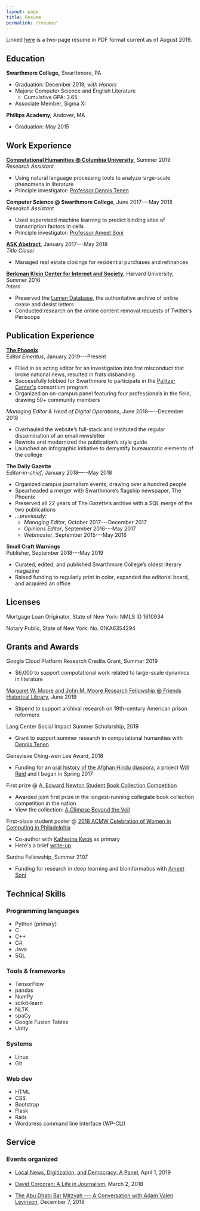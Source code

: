 ```yaml
---
layout: page
title: Resume
permalink: /resume/
---
```

Linked [here](/assets/kakkar_resume.pdf) is a two-page resume in PDF format current as of August 2019.

## Education

**Swarthmore College,** Swarthmore, PA

+ Graduation: December 2019, *with Honors*
+ Majors: Computer Science and English Literature
  + Cumulative GPA: 3.65
+ Associate Member, Sigma Xi

**Phillips Academy,** Andover, MA

+ Graduation: May 2015

## Work Experience

**[Computational Humanities @ Columbia University](https://xpmethod.plaintext.in/)**, Summer 2019  
*Research Assistant*

+ Using natural language processing tools to analyze large-scale phenomena in literature
+ Principle investigator: [Professor Dennis Tenen](https://denten.plaintext.in)

**Computer Science @ Swarthmore College**, June 2017---May 2018  
*Research Assistant*

+ Used supervised machine learning to predict binding sites of transcription factors in cells
+ Principle investigator: [Professor Ameet Soni](https://www.cs.swarthmore.edu/~soni/)

**[ASK Abstract](http://searchmytitle.com/)**, January 2017---May 2018  
*Title Closer*

+ Managed real estate closings for residential purchases and refinances

**[Berkman Klein Center for Internet and Society](https://cyber.harvard.edu)**, Harvard University, Summer 2016  
*Intern*

+ Preserved the [Lumen Database](https://lumendatabase.org), the authoritative archive of online cease and desist letters
+ Conducted research on the online content removal requests of Twitter’s Periscope

## Publication Experience

**[The Phoenix](https://swarthmorephoenix.com)**  
*Editor Emeritus*, January 2019---Present

+ Filled in as acting editor for an investigation into frat misconduct that broke national news, resulted in frats disbanding
+ Successfully lobbied for Swarthmore to participate in the [Pulitzer Center's](https://pulitzercenter.org/) consortium program
+ Organized an on-campus panel featuring four professionals in the field, drawing 50+ community members

*Managing Editor & Head of Digital Operations*, June 2018—--December 2018

+ Overhauled the website’s full-stack and instituted the regular dissemination of an email newsletter
+ Rewrote and modernized the publication’s style guide
+ Launched an infographic initiative to demystify bureaucratic elements of the college  

**The Daily Gazette**  
*Editor-in-chief*, January 2018—--May 2018

+ Organized campus journalism events, drawing over a hundred people
+ Spearheaded a merger with Swarthmore’s flagship newspaper, The Phoenix
+ Preserved all 22 years of The Gazette’s archive with a SQL merge of the two publications
+ *...previously:*  
  + *Managing Editor*, October 2017---December 2017  
  + *Opinions Editor*, September 2016---May 2017  
  + *Webmaster*, September 2015---May 2016  

**Small Craft Warnings**  
Publisher, September 2018---May 2019

+ Curated, edited, and published Swarthmore College’s oldest literary magazine
+ Raised funding to regularly print in color, expanded the editorial board, and acquired an office

## Licenses

Mortgage Loan Originator, State of New York: NMLS ID 1610934

Notary Public, State of New York: No. 01KA6354294

## Grants and Awards

Google Cloud Platform Research Credits Grant, Summer 2019

+ $6,000 to support computational work related to large-scale dynamics in literature

[Margaret W. Moore and John M. Moore Research Fellowship @ Friends Historical Library](https://www.swarthmore.edu/library/peace/peacewebsite/scpcWebsite/Documents/MooreFellowship.htm), June 2019

+ Stipend to support archival research on 19th-century American prison reformers

Lang Center Social Impact Summer Scholarship, 2019

+ Grant to support summer research in computational humanities with [Dennis Tenen](https://denten.plaintext.in) 

Genevieve Ching-wen Lee Award, 2018

+ Funding for an [oral history of the Afghan Hindu diaspora](/oral_history.html), a project [Will Reid](https://willreidradio.com) and I began in Spring 2017

First prize @ [A. Edward Newton Student Book Collection Competition](http://bookaward.swarthmore.edu/)

+ Awarded joint first prize in the longest-running collegiate book collection competition in the nation
+ View the collection: [A Glimpse Beyond the Veil](/assets/kakkar_newton.pdf)

First-place student poster @ [2018 ACMW Celebration of Women in Computing in Philadelphia](https://nvite.com/PHICWIC2018/npvpyg)

+ Co-author with [Katherine Kwok](https://www.linkedin.com/in/katherine-kwok-bb4213a9/) as primary
+ Here's a brief [write-up](https://www.swarthmore.edu/computer-science/2018-acmw-celebration-women-computing)

Surdna Fellowship, Summer 2107

+ Funding for research in deep learning and bioinformatics with [Ameet Soni](https://www.cs.swarthmore.edu/~soni/)

## Technical Skills

### Programming languages

+ Python (primary)
+ C
+ C++
+ C#
+ Java
+ SQL

### Tools & frameworks

+ TensorFlow
+ pandas
+ NumPy
+ scikit-learn
+ NLTK
+ spaCy
+ Google Fusion Tables
+ Unity


### Systems

+ Linux
+ Git

### Web dev

+ HTML
+ CSS
+ Bootstrap
+ Flask
+ Rails
+ Wordpress command line interface (WP-CLI)

## Service

### Events organized

+ [Local News, Digitization, and Democracy: A Panel](https://www.facebook.com/events/656025171504441/), April 1, 2019

+ [David Corcoran: A Life in Journalism](https://www.facebook.com/events/1996751510593419/), March 2, 2018

+ [The Abu Dhabi Bar Mitzvah --- A Conversation with Adam Valen Levinson](https://www.facebook.com/events/193074877921303/), December 7, 2018
